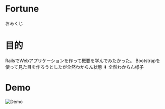 # Fortune
おみくじ

# 目的

RailsでWebアプリケーションを作って概要を学んでみたかった。
Bootstrapを使って見た目を作ろうとしたが全然わからん状態
⬇︎
全然わからん様子

# Demo

![Demo](https://raw.github.com/wiki/sim-mokomo/Fortune/images/LotteryWeb.gif)
